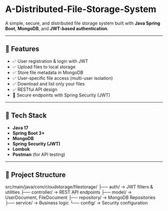 # A-Distributed-File-Storage-System


A simple, secure, and distributed file storage system built with **Java Spring Boot**, **MongoDB**, and **JWT-based authentication**.

---

## 🚀 Features

- ✅ User registration & login with JWT
- ✅ Upload files to local storage
- ✅ Store file metadata in MongoDB
- ✅ User-specific file access (multi-user isolation)
- ✅ Download and list only your files
- ✅ RESTful API design
- 🔐 Secure endpoints with Spring Security (JWT)

---

## 🧱 Tech Stack

- **Java 17**
- **Spring Boot 3+**
- **MongoDB**
- **Spring Security (JWT)**
- **Lombok**
- **Postman** (for API testing)

---

## 📂 Project Structure
src/main/java/com/cloudstorage/filestorage/
├── auth/ → JWT filters & utilities
├── controller/ → REST API endpoints
├── model/ → UserDocument, FileDocument
├── repository/ → MongoDB Repositories
├── service/ → Business logic
└── config/ → Security configuration


